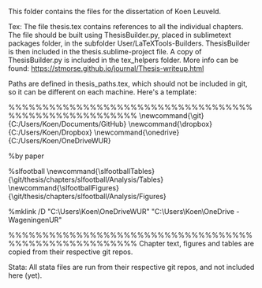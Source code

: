 This folder contains the files for the dissertation of Koen Leuveld.

Tex:
The file thesis.tex contains references to all the individual chapters. The file should be built using ThesisBuilder.py, placed in sublimetext packages folder, in the subfolder User/LaTeXTools-Builders. ThesisBuilder is then included in the thesis.sublime-project file. A copy of ThesisBuilder.py is included in the tex_helpers folder. More info can be found: https://stmorse.github.io/journal/Thesis-writeup.html 

Paths are defined in thesis_paths.tex, which should not be included in git, so it can be different on each machine. Here's a template:

%%%%%%%%%%%%%%%%%%%%%%%%%%%%%%%%%%%%%%%%%%%%%%%%%%%%%%%
\newcommand{\git}{C:/Users/Koen/Documents/GitHub}
\newcommand{\dropbox}{C:/Users/Koen/Dropbox}
\newcommand{\onedrive}{C:/Users/Koen/OneDriveWUR}


%by paper

%slfootball
\newcommand{\slfootballTables}{\git/thesis/chapters/slfootball/Analysis/Tables}
\newcommand{\slfootballFigures}{\git/thesis/chapters/slfootball/Analysis/Figures}


%mklink /D "C:\Users\Koen\OneDriveWUR" "C:\Users\Koen\OneDrive - WageningenUR"

%%%%%%%%%%%%%%%%%%%%%%%%%%%%%%%%%%%%%%%%%%%%%%%%%%%%%%%
Chapter text, figures and tables are copied from their respective git repos.

Stata:
All stata files are run from their respective git repos, and not included here (yet).
